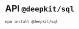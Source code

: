 # API `@deepkit/sql`

```shell
npm install @deepkit/sql
```

<api-docs package="@deepkit/sql"></api-docs>